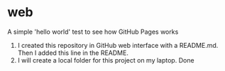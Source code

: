 # web
A simple 'hello world' test to see how GitHub Pages works
1. I created this repository in GitHub web interface with a README.md. Then I added this line in the README.
2. I will create a local folder for this project on my laptop. Done
